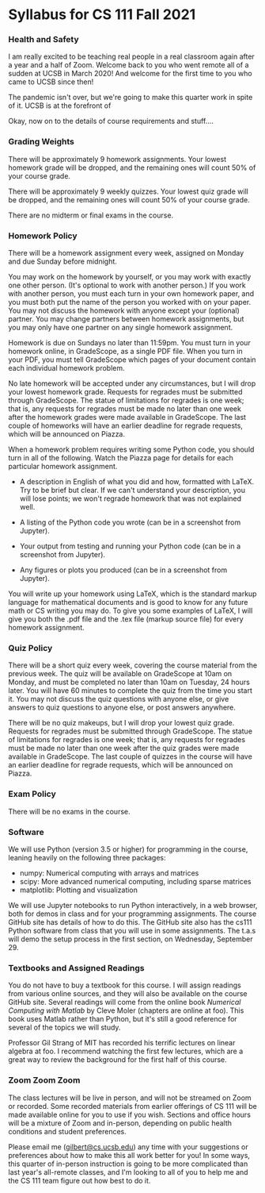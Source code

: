 # Syllabus for CS 111 Fall 2021

### Health and Safety

I am really excited to be teaching real people in a real classroom again after a year and a half of Zoom. Welcome back to you who went remote all of a sudden at UCSB in March 2020! And welcome for the first time to you who came to UCSB since then!

The pandemic isn't over, but we're going to make this quarter work in spite of it. UCSB is at the forefront of 

Okay, now on to the details of course requirements and stuff....

### Grading Weights

There will be approximately 9 homework assignments. Your lowest homework grade will be dropped, and the remaining ones will count 50% of your course grade.

There will be approximately 9 weekly quizzes. Your lowest quiz grade will be dropped, and the remaining ones will count 50% of your course grade.

There are no midterm or final exams in the course.

### Homework Policy

There will be a homework assignment every week, assigned on Monday and due Sunday before midnight.

You may work on the homework by yourself, or you may work with exactly one other person. (It's optional to work with another person.) If you work with another person, you must each turn in your own homework paper, and you must both put the name of the person you worked with on your paper. You may not discuss the homework with anyone except your (optional) partner. You may change partners between homework assignments, but you may only have one partner on any single homework assignment.

Homework is due on Sundays no later than 11:59pm. You must turn in your homework online, in GradeScope, as a single PDF file. When you turn in your PDF, you must tell GradeScope which pages of your document contain each individual homework problem.

No late homework will be accepted under any circumstances, but I will drop your lowest homework grade. Requests for regrades must be submitted through GradeScope. The statue of limitations for regrades is one week; that is, any requests for regrades must be made no later than one week after the homework grades were made available in GradeScope. The last couple of homeworks will have an earlier deadline for regrade requests, which will be announced on Piazza.

When a homework problem requires writing some Python code, you should turn in all of the following. Watch the Piazza page for details for each particular homework assignment.

- A description in English of what you did and how, formatted with LaTeX. Try to be brief but clear. If we can't understand your description, you will lose points; we won't regrade homework that was not explained well.

- A listing of the Python code you wrote (can be in a screenshot from Jupyter).

- Your output from testing and running your Python code (can be in a screenshot from Jupyter).

- Any figures or plots you produced (can be in a screenshot from Jupyter).

You will write up your homework using LaTeX, which is the standard markup language for mathematical documents and is good to know for any future math or CS writing you may do. To give you some examples of LaTeX, I will give you both the .pdf file and the .tex file (markup source file) for every homework assignment.

### Quiz Policy

There will be a short quiz every week, covering the course material from the previous week. The quiz will be available on GradeScope at 10am on Monday, and must be completed no later than 10am on Tuesday, 24 hours later. You will have 60 minutes to complete the quiz from the time you start it. You may not discuss the quiz questions with anyone else, or give answers to quiz questions to anyone else, or post answers anywhere.

There will be no quiz makeups, but I will drop your lowest quiz grade. Requests for regrades must be submitted through GradeScope. The statue of limitations for regrades is one week; that is, any requests for regrades must be made no later than one week after the quiz grades were made available in GradeScope. The last couple of quizzes in the course will have an earlier deadline for regrade requests, which will be announced on Piazza.

### Exam Policy

There will be no exams in the course.

### Software

We will use Python (version 3.5 or higher) for programming in the course, leaning heavily on the following three packages:
- numpy: Numerical computing with arrays and matrices
- scipy: More advanced numerical computing, including sparse matrices
- matplotlib: Plotting and visualization

We will use Jupyter notebooks to run Python interactively, in a web browser, both for demos in class and for your programming assignments. The course GitHub site has details of how to do this. The GitHub site also has the cs111 Python software from class that you will use in some assignments. The t.a.s will demo the setup process in the first section, on Wednesday, September 29.

### Textbooks and Assigned Readings

You do not have to buy a textbook for this course. I will assign readings from various online sources, and they will also be available on the course GitHub site. Several readings will come from the online book *Numerical Computing with Matlab* by Cleve Moler (chapters are online at foo). This book uses Matlab rather than Python, but it's still a good reference for several of the topics we will study.

Professor Gil Strang of MIT has recorded his terrific lectures on linear algebra at foo. I recommend watching the first few lectures, which are a great way to review the background for the first half of this course.

### Zoom Zoom Zoom

The class lectures will be live in person, and will not be streamed on Zoom or recorded. Some recorded materials from earlier offerings of CS 111 will be made available online for you to use if you wish. Sections and office hours will be a mixture of Zoom and in-person, depending on public health conditions and student preferences. 

Please email me (gilbert@cs.ucsb.edu) any time with your suggestions or preferences about how to make this all work better for you! In some ways, this quarter of in-person instruction is going to be more complicated than last year's all-remote classes, and I'm looking to all of you to help me and the CS 111 team figure out how best to do it.
